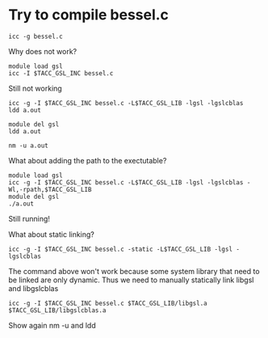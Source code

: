 # Try to compile bessel.c

```
icc -g bessel.c
```
Why does not work?

```
module load gsl
icc -I $TACC_GSL_INC bessel.c
```
Still not working

```
icc -g -I $TACC_GSL_INC bessel.c -L$TACC_GSL_LIB -lgsl -lgslcblas
ldd a.out
```

```
module del gsl
ldd a.out

nm -u a.out
```

What about adding the path to the exectutable?
```
module load gsl
icc -g -I $TACC_GSL_INC bessel.c -L$TACC_GSL_LIB -lgsl -lgslcblas -Wl,-rpath,$TACC_GSL_LIB
module del gsl
./a.out
```
Still running!

What about static linking?
```
icc -g -I $TACC_GSL_INC bessel.c -static -L$TACC_GSL_LIB -lgsl -lgslcblas
```

The command above won't work because some system library that need to be linked are only dynamic.
Thus we need to manually statically link libgsl and libgslcblas

```
icc -g -I $TACC_GSL_INC bessel.c $TACC_GSL_LIB/libgsl.a $TACC_GSL_LIB/libgslcblas.a
```
Show again nm -u and ldd
